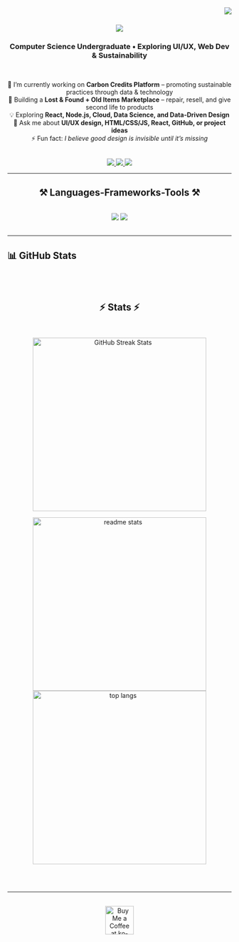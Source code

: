 <img align="right" src="https://visitor-badge.laobi.icu/badge?page_id=ujjwalk2523.ujjwalk2523" />

<h1 align="center">
    <img src="https://readme-typing-svg.herokuapp.com/?font=Righteous&size=35&center=true&vCenter=true&width=500&height=70&duration=4000&lines=Hi+There!+👋;+I'm+Ujjwal+Bhumi!;" />
</h1>

<h3 align="center">Computer Science Undergraduate • Exploring UI/UX, Web Dev & Sustainability </h3>

<br/>

<div align="center">

🔭 I’m currently working on **Carbon Credits Platform** – promoting sustainable practices through data & technology  
🌱 Building a **Lost & Found + Old Items Marketplace** – repair, resell, and give second life to products  
💡 Exploring **React, Node.js, Cloud, Data Science, and Data-Driven Design**  
💬 Ask me about **UI/UX design, HTML/CSS/JS, React, GitHub, or project ideas**  
⚡ Fun fact: *I believe good design is invisible until it’s missing*  

</div>

<br/>

<div align="center"> 
  <a href="mailto:ujjwalbhumi0@gmail.com">
    <img src="https://img.shields.io/badge/Gmail-333333?style=for-the-badge&logo=gmail&logoColor=red" />
  </a>
  <a href="https://www.linkedin.com/in/ujjwal-singh-07baa5354" target="_blank">
    <img src="https://img.shields.io/badge/LinkedIn-0077B5?style=for-the-badge&logo=linkedin&logoColor=white" />
  </a>
  <a href="https://ujjwal-uiux.vercel.app" target="_blank">
    <img src="https://img.shields.io/badge/Portfolio-FF5722?style=for-the-badge&logo=todoist&logoColor=white" />
  </a>
</div>

<hr/>

<h2 align="center">⚒️ Languages-Frameworks-Tools ⚒️</h2>
<br/>

<div align="center">
    <img src="https://skillicons.dev/icons?i=react,bootstrap,mui,html,css,vscode,github,figma,tailwind,git,r" />
    <img src="https://skillicons.dev/icons?i=nodejs,python,javascript,typescript,express,firebase,mongodb,c,java,nextjs,mysql,flask" />
</div>

<br/>
<hr/>



## 📊 GitHub Stats

<br/><br/>

<h2 align="center">⚡ Stats ⚡</h2>
<br/>

<div align="center">

  <!-- Streak Stats using salesp07 Vercel link -->
  <img 
      width="390"
      src="https://github-readme-streak-stats-salesp07.vercel.app/?user=ujjwalk2523&count_private=true&theme=react&border_radius=10" 
      alt="GitHub Streak Stats" 
    />

  <!-- GitHub Stats -->
  <img width="390" src="https://github-readme-stats.vercel.app/api?username=ujjwalk2523&count_private=true&show_icons=true&theme=react&rank_icon=github&border_radius=10" alt="readme stats" />

  <br/>

  <!-- Top Languages -->
  <img width="390" src="https://github-readme-stats.vercel.app/api/top-langs/?username=ujjwalk2523&langs_count=8&layout=compact&theme=react&border_radius=10&size_weight=0.5&count_weight=0.5" alt="top langs" />

</div>

<br/><br/>
<hr/>
<br/>

<div align="center">
  <a href="https://ko-fi.com/V7V4RAK9C" target="_blank">
    <img height="64" style="border:0px;height:64px;" src="https://storage.ko-fi.com/cdn/kofi1.png?v=3" alt="Buy Me a Coffee at ko-fi.com" />
  </a>
</div>

<br/>
